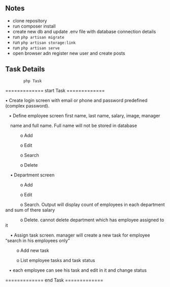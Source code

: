 ## Notes
- clone repository
- run composer install
- create new db and update .env file with database connection details
- run `php artisan migrate`
- run `php artisan storage:link`
- run `php artisan serve`
- open browser adn register new user and create posts

## Task Details

			php Task

============= start Task =============


• Create login screen with email or phone and password predefined (complex password).

   • Define employee screen first name, last name, salary, image, manager

    name and full name. Full name will not be stored in database

            o Add

            o Edit

            o Search

            o Delete

    • Department screen

            o Add

            o Edit

            o Search. Output will display count of employees in each department and sum of there salary

            o Delete. cannot delete department which has employee assigned to it

    • Assign task screen. manager will create a new task for employee “search in his employees only”

         o Add new task

         o List employee tasks and task status

   • each employee can see his task and edit in it and change status


============= end Task =============


